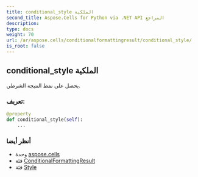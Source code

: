 ```yaml
---
title: conditional_style الملكية
second_title: Aspose.Cells for Python via .NET API المراجع
description:
type: docs
weight: 70
url: /ar/aspose.cells/conditionalformattingresult/conditional_style/
is_root: false
---
```

##  conditional_style الملكية

يحصل على نمط النتيجة الشرطي.
###  تعريف:
```python
@property
def conditional_style(self):
    ...
```

###  أنظر أيضا
* وحدة [aspose.cells](../../)
* فئة [ConditionalFormattingResult](/cells/python-net/ar/aspose.cells/conditionalformattingresult)
* فئة [Style](/cells/python-net/ar/aspose.cells/style)
